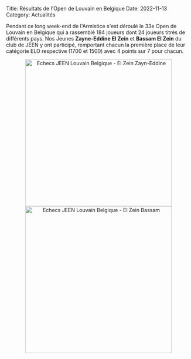 Title: Résultats de l'Open de Louvain en Belgique
Date: 2022-11-13
Category: Actualités

Pendant ce long week-end de l'Armistice s'est déroulé le 33e Open de Louvain en Belgique qui a rassemblé 184 joueurs dont 24 joueurs titrés de différents pays.
Nos Jeunes <strong>Zayne-Eddine El Zein</strong> et <strong>Bassam El Zein</strong> du club de JÉEN y ont participé, remportant chacun la première place de leur catégorie ELO respective (1700 et 1500)
avec 4 points sur 7 pour chacun.

<div align="center" >
    <img src="{static}/images/JEEN_echecs_Belgique_Louvain_2022-11-13_El_Zein_Zayne-Eddine.jpeg" width="400" alt="Echecs JEEN Louvain Belgique - El Zein Zayn-Eddine"/>
</div>

<div align="center" >
    <img src="{static}/images/JEEN_echecs_Belgique_Louvain_2022-11-13_El_Zein_Bassam.jpeg" alt="Echecs JEEN Louvain Belgique - El Zein Bassam" width="400" />
</div>
